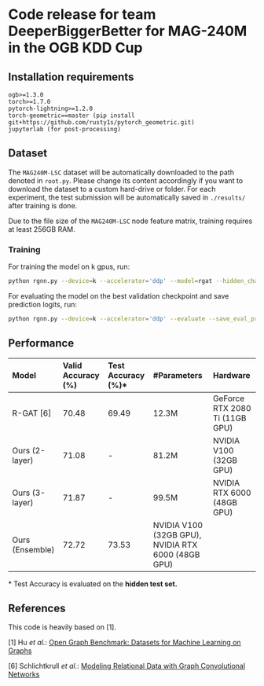 # Code release for team DeeperBiggerBetter for MAG-240M in the OGB KDD Cup

## Installation requirements
```
ogb>=1.3.0
torch>=1.7.0
pytorch-lightning>=1.2.0
torch-geometric==master (pip install git+https://github.com/rusty1s/pytorch_geometric.git)
jupyterlab (for post-processing)
```

## Dataset

The `MAG240M-LSC` dataset will be automatically downloaded to the path denoted in `root.py`.
Please change its content accordingly if you want to download the dataset to a custom hard-drive or folder.
For each experiment, the test submission will be automatically saved in `./results/` after training is done.

Due to the file size of the `MAG240M-LSC` node feature matrix, training requires at least 256GB RAM.


### Training

For training the model on k gpus, run:

```bash
python rgnn.py --device=k --accelerator='ddp' --model=rgat --hidden_channels=2048 --precision=16 --scheduler=cosine --optimizer=radam --extra_mlp --train_set=train_val --author_labels
```

For evaluating the model on the best validation checkpoint and save prediction logits, run:

```bash
python rgnn.py --device=k --accelerator='ddp' --evaluate --save_eval_probs
```

## Performance

| Model |Valid Accuracy (%) | Test Accuracy (%)*   | \#Parameters | Hardware |
|:-|:-|:-|:-|:-|
| R-GAT [6] | 70.48 | 69.49 | 12.3M | GeForce RTX 2080 Ti (11GB GPU) |
| Ours (2-layer) | 71.08 | - | 81.2M | NVIDIA V100 (32GB GPU) |
| Ours (3-layer) | 71.87 | - | 99.5M | NVIDIA RTX 6000 (48GB GPU) |
| Ours (Ensemble) | 72.72 | 73.53 | NVIDIA V100 (32GB GPU), NVIDIA RTX 6000 (48GB GPU) |

\* Test Accuracy is evaluated on the **hidden test set.**



## References
This code is heavily based on [1].

[1] Hu *et al.*: [Open Graph Benchmark: Datasets for Machine Learning on Graphs](https://arxiv.org/abs/2005.00687)

[6] Schlichtkrull *et al.*: [Modeling Relational Data with Graph Convolutional Networks](https://arxiv.org/abs/1703.06103)



